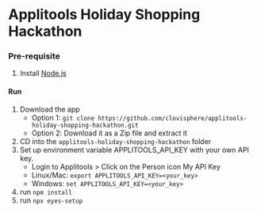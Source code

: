 # Applitools Holiday Shopping Hackathon

### Pre-requisite

1. Install [Node.js](https://nodejs.org/en/download/)

#### Run

1. Download the app
   - Option 1: `git clone https://github.com/clovisphere/applitools-holiday-shopping-hackathon.git`
   - Option 2: Download it as a Zip file and extract it
2. CD into the `applitools-holiday-shopping-hackathon` folder
3. Set up environment variable APPLITOOLS_API_KEY with your own API key.
   - Login to Applitools > Click on the Person icon My API Key
   - Linux/Mac: `export APPLITOOLS_API_KEY=<your_key>`
   - Windows: `set APPLITOOLS_API_KEY=<your_key>`
4. run `npm install`
5. run `npx eyes-setup`
